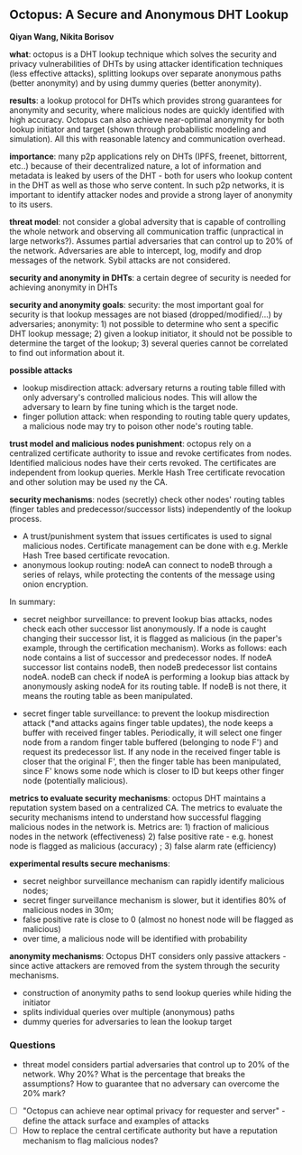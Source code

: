 ## Octopus: A Secure and Anonymous DHT Lookup
**Qiyan Wang, Nikita Borisov**

**what**: octopus is a DHT lookup technique which solves the security and
privacy vulnerabilities of DHTs by using attacker identification techniques
(less effective attacks), splitting lookups over separate anonymous paths
(better anonymity) and by using dummy queries (better anonymity).

**results**: a lookup protocol for DHTs which provides strong guarantees for
anonymity and security, where malicious nodes are quickly identified with high
accuracy. Octopus can also achieve near-optimal anonymity for both lookup
initiator and target (shown through probabilistic modeling and simulation). All
this with reasonable latency and communication overhead.

**importance**: many p2p applications rely on DHTs (IPFS, freenet, bittorrent,
etc..) because of their decentralized nature, a lot of information and metadata
is leaked by users of the DHT - both for users who lookup content in the DHT as
well as those who serve content. In such p2p networks, it is important to
identify attacker nodes and provide a strong layer of anonymity to its users. 

**threat model**: not consider a global adversity that is capable of controlling
the whole network and observing all communication traffic (unpractical in large
networks?). Assumes partial adversaries that can control up to 20% of the
network. Adversaries are able to intercept, log, modify and drop messages of the
network. Sybil attacks are not considered.

**security and anonymity in DHTs**: a certain degree of security is needed for
achieving anonymity in DHTs

**security and anonymity goals**: security: the most important goal for security
 is that lookup messages are not biased (dropped/modified/...) by adversaries;
anonymity: 1) not possible to determine who sent a specific DHT lookup message;
2) given a lookup initiator, it should not be possible to determine the target
of the lookup; 3) several queries cannot be correlated to find out information
about it.

**possible attacks**
- lookup misdirection attack: adversary returns a routing table filled with only
  adversary's controlled malicious nodes. This will allow the adversary to
learn by fine tuning which is the target node.
- finger pollution attack: when responding to routing table query updates, a
  malicious node may try to poison other node's routing table.

**trust model and malicious nodes punishment**: octopus rely on a centralized
certificate authority to issue and revoke certificates from nodes. Identified
malicious nodes have their certs revoked. The certificates are independent from
lookup queries. Merkle Hash Tree certificate revocation and other solution may
be used ny the CA.

**security mechanisms**: nodes (secretly) check other nodes' routing tables
(finger tables and predecessor/successor lists)  independently of the lookup 
process. 
- A trust/punishment system that issues
certificates is used to signal malicious nodes. Certificate management can be
done with e.g. Merkle Hash Tree based certificate revocation.
- anonymous lookup routing: nodeA can connect to nodeB through a series of
  relays, while protecting the contents of the message using onion encryption.

In summary:

- secret neighbor surveillance: to prevent lookup bias attacks, nodes check each
  other successor list anonymously. If a node is caught changing their successor
list, it is flagged as malicious (in the paper's example, through the
certification mechanism). Works as follows: each node contains a list of 
successor and
predecessor nodes. If nodeA successor list contains nodeB, then nodeB
predecessor list contains nodeA. nodeB can check if nodeA is performing a lookup
bias attack by anonymously asking nodeA for its routing table. If nodeB is not
there, it means the routing table as been manipulated.

- secret finger table surveillance: to prevent the lookup misdirection attack
	(*and attacks agains finger table updates),
the node keeps a buffer with received finger tables. Periodically, it will
select one finger node from a random finger table buffered (belonging to node 
F')  and request its predecessor list. If any node in the received finger table 
is closer that the original F', then the finger table has been manipulated,
since F' knows some node which is closer to ID but keeps other finger node
(potentially malicious). 

**metrics to evaluate security mechanisms**: octopus DHT maintains a reputation
system based on a centralized CA. The metrics to evaluate the security
mechanisms intend to understand how successful flagging malicious nodes in the
network is. Metrics are: 1) fraction of malicious nodes in the network 
(effectiveness) 2) false positive rate - e.g. honest node is flagged as malicious
(accuracy) ; 3) false alarm rate (efficiency)

**experimental results secure mechanisms**:
- secret neighbor surveillance mechanism can rapidly identify malicious nodes;
- secret finger surveillance mechanism is slower, but it identifies 80% of
  malicious nodes in 30m;
- false positive rate is close to 0 (almost no honest node will be flagged as 
malicious)
- over time, a malicious node will be identified with probability 

**anonymity mechanisms**: Octopus DHT considers only passive attackers - since
active attackers are removed from the system through the security mechanisms.
- construction of anonymity paths to send lookup queries while hiding the
  initiator
- splits individual queries over multiple (anonymous) paths
- dummy queries for adversaries to lean the lookup target

### Questions
- threat model considers partial adversaries that control up to 20% of the
  network. Why 20%? What is the percentage that breaks the assumptions? How to
guarantee that no adversary can overcome the 20% mark? 
- [ ] "Octopus can achieve near optimal privacy for requester and server" - define
  the attack surface and examples of attacks
- [ ] How to replace the central certificate authority but have a reputation
  mechanism to flag malicious nodes? 
